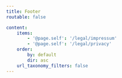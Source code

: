 ```yaml
---
title: Footer
routable: false

content:
    items:
        - '@page.self': '/legal/impressum'
        - '@page.self': '/legal/privacy'
    order:
        by: default
        dir: asc
    url_taxonomy_filters: false
---
```

